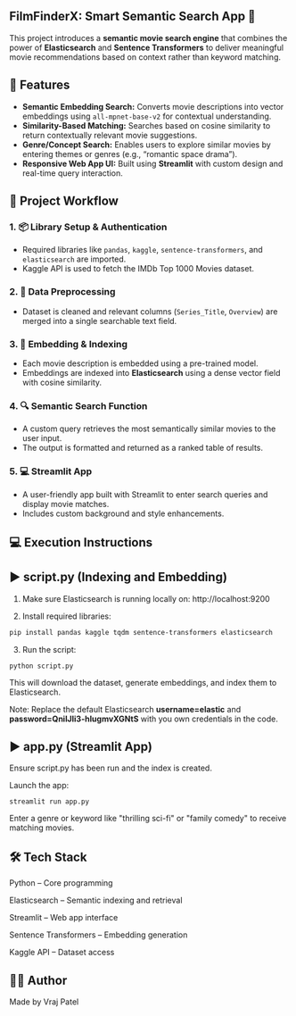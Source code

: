 ## FilmFinderX: Smart Semantic Search App 🔎
This project introduces a **semantic movie search engine** that combines the power of **Elasticsearch** and **Sentence Transformers** to deliver meaningful movie recommendations based on context rather than keyword matching.

## 🚀 Features

- **Semantic Embedding Search:** Converts movie descriptions into vector embeddings using `all-mpnet-base-v2` for contextual understanding.
- **Similarity-Based Matching:** Searches based on cosine similarity to return contextually relevant movie suggestions.
- **Genre/Concept Search:** Enables users to explore similar movies by entering themes or genres (e.g., “romantic space drama”).
- **Responsive Web App UI:** Built using **Streamlit** with custom design and real-time query interaction.


## 🔧 Project Workflow

### 1. 📦 Library Setup & Authentication
- Required libraries like `pandas`, `kaggle`, `sentence-transformers`, and `elasticsearch` are imported.
- Kaggle API is used to fetch the IMDb Top 1000 Movies dataset.

### 2. 🧹 Data Preprocessing
- Dataset is cleaned and relevant columns (`Series_Title`, `Overview`) are merged into a single searchable text field.

### 3. 🧠 Embedding & Indexing
- Each movie description is embedded using a pre-trained model.
- Embeddings are indexed into **Elasticsearch** using a dense vector field with cosine similarity.

### 4. 🔍 Semantic Search Function
- A custom query retrieves the most semantically similar movies to the user input.
- The output is formatted and returned as a ranked table of results.

### 5. 💻 Streamlit App
- A user-friendly app built with Streamlit to enter search queries and display movie matches.
- Includes custom background and style enhancements.



## 💻 Execution Instructions

## ▶️ script.py (Indexing and Embedding)
1. Make sure Elasticsearch is running locally on:
http://localhost:9200

2. Install required libraries:
```bash
pip install pandas kaggle tqdm sentence-transformers elasticsearch
```
3. Run the script:
```
python script.py
```
This will download the dataset, generate embeddings, and index them to Elasticsearch.

Note: Replace the default Elasticsearch **username=elastic** and **password=QniIJli3-hIugmvXGNtS** with you own credentials in the code.

## ▶️ app.py (Streamlit App)
Ensure script.py has been run and the index is created.

Launch the app:
```
streamlit run app.py
```
Enter a genre or keyword like "thrilling sci-fi" or "family comedy" to receive matching movies.

## 🛠️ Tech Stack
Python – Core programming

Elasticsearch – Semantic indexing and retrieval

Streamlit – Web app interface

Sentence Transformers – Embedding generation

Kaggle API – Dataset access


## 🙋‍♂️ Author
Made by Vraj Patel




